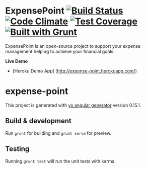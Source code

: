 ExpensePoint [![Build Status](https://travis-ci.org/rafaelturon/expense-point.svg?branch=master)](https://travis-ci.org/rafaelturon/expense-point) [![Code Climate](https://codeclimate.com/github/rafaelturon/expense-point/badges/gpa.svg)](https://codeclimate.com/github/rafaelturon/expense-point) [![Test Coverage](https://codeclimate.com/github/rafaelturon/expense-point/badges/coverage.svg)](https://codeclimate.com/github/rafaelturon/expense-point/coverage) [![Built with Grunt](https://cdn.gruntjs.com/builtwith.png)](http://gruntjs.com/)
============

ExpensePoint is an open-source project to support your expense management helping to achieve your financial goals.

**Live Demo**
- [Heroku Demo App] (http://expense-point.herokuapp.com/)

# expense-point

This project is generated with [yo angular generator](https://github.com/yeoman/generator-angular)
version 0.15.1.

## Build & development

Run `grunt` for building and `grunt serve` for preview.

## Testing

Running `grunt test` will run the unit tests with karma.
